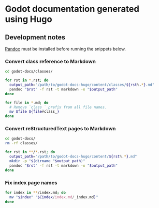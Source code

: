 # Godot documentation generated using Hugo

## Development notes

[Pandoc](https://pandoc.org/) must be installed before running the snippets below.

### Convert class reference to Markdown

```bash
cd godot-docs/classes/

for rst in *.rst; do
  output_path="/path/to/godot-docs-hugo/content/classes/${rst%.*}.md"
  pandoc "$rst" -f rst -t markdown -o "$output_path"
done

for file in *.md; do
  # Remove `class_` prefix from all file names.
  mv $file ${file#class_}
done
```

### Convert reStructuredText pages to Markdown

```bash
cd godot-docs/
rm -rf classes/

for rst in **/*.rst; do
  output_path="/path/to/godot-docs-hugo/content/${rst%.*}.md"
  mkdir -p "$(dirname "$output_path)"
  pandoc "$rst" -f rst -t markdown -o "$output_path"
done
```

### Fix index page names

```bash
for index in **/index.md; do
  mv "$index" "${index/index.md/_index.md}"
done
```
